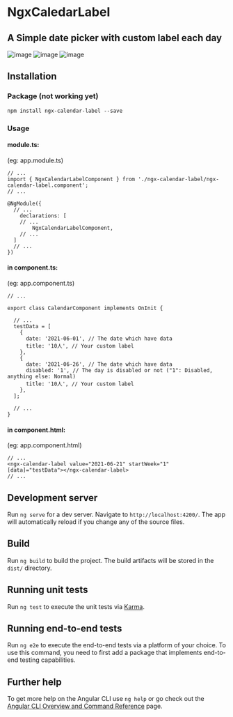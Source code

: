 # NgxCaledarLabel
## A Simple date picker with custom label each day
![image](https://user-images.githubusercontent.com/6007508/123023503-adbf8e00-d401-11eb-8171-c7af23c9fa13.png)
![image](https://user-images.githubusercontent.com/6007508/123023313-60dbb780-d401-11eb-9c54-1e2b22fcfb4f.png)
![image](https://user-images.githubusercontent.com/6007508/123387466-02aa0280-d5c2-11eb-8940-db32985a47f0.png)

## Installation
### Package (not working yet)
`npm install ngx-calendar-label --save`

### Usage

#### module.ts:
(eg: app.module.ts)

~~~
// ...
import { NgxCalendarLabelComponent } from './ngx-calendar-label/ngx-calendar-label.component';
// ...

@NgModule({
  // ...
	declarations: [
    // ...
		NgxCalendarLabelComponent,
    // ...
  ]
  // ...
})
~~~


#### in component.ts:
(eg: app.component.ts)
~~~
// ...

export class CalendarComponent implements OnInit {
  
  // ...
  testData = [
    {
      date: '2021-06-01', // The date which have data
      title: '10人', // Your custom label
    },
    {
      date: '2021-06-26', // The date which have data
      disabled: '1', // The day is disabled or not ("1": Disabled, anything else: Normal)
      title: '10人', // Your custom label
    },
  ];

  // ...
}
~~~

#### in component.html:
(eg: app.component.html)
~~~
// ...
<ngx-calendar-label value="2021-06-21" startWeek="1" [data]="testData"></ngx-calendar-label>
// ...
~~~

## Development server

Run `ng serve` for a dev server. Navigate to `http://localhost:4200/`. The app will automatically reload if you change any of the source files.

## Build

Run `ng build` to build the project. The build artifacts will be stored in the `dist/` directory.

## Running unit tests

Run `ng test` to execute the unit tests via [Karma](https://karma-runner.github.io).

## Running end-to-end tests

Run `ng e2e` to execute the end-to-end tests via a platform of your choice. To use this command, you need to first add a package that implements end-to-end testing capabilities.

## Further help

To get more help on the Angular CLI use `ng help` or go check out the [Angular CLI Overview and Command Reference](https://angular.io/cli) page.
